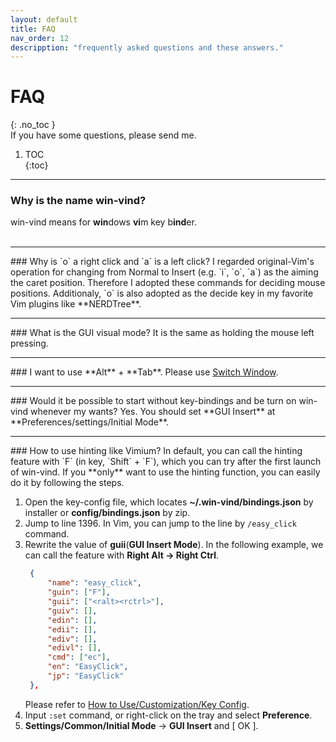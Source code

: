 ```yaml
---
layout: default
title: FAQ
nav_order: 12
descripption: "frequently asked questions and these answers."
---
```

# FAQ
{: .no_toc }  
If you have some questions, please send me.

1. TOC  
{:toc}  

<hr>

### Why is the name win-vind?  
win-vind means for **win**dows **vi**m key b**ind**er.  
<br>
<hr> 
### Why is `o` a right click and `a` is a left click?  
I regarded original-Vim's operation for changing from Normal to Insert (e.g. `i`, `o`, `a`) as the aiming the caret position. Therefore I adopted these commands for deciding mouse positions. Additionaly, `o` is also adopted as the decide key in my favorite Vim plugins like **NERDTree**.  
<br>
<hr> 
### What is the GUI visual mode?  
It is the same as holding the mouse left pressing.  
<br>
<hr> 
### I want to use **Alt** + **Tab**.
Please use <a href="https://pit-ray.github.io/win-vind/cheat_sheet/window_ctrl/#switch-window">Switch Window</a>.  
<br>
<hr> 
### Would it be possible to start without key-bindings and be turn on win-vind whenever my wants?
Yes. You should set **GUI Insert** at **Preferences/settings/Initial Mode**.  
<br>
<hr> 
### How to use hinting like Vimium?  
In default, you can call the hinting feature with `F` (in key, `Shift` + `F`), which you can try after the first launch of win-vind. If you **only** want to use the hinting function, you can easily do it by following the steps.  

1. Open the key-config file, which locates **~/.win-vind/bindings.json** by installer or **config/bindings.json** by zip.  
1. Jump to line 1396. In Vim, you can jump to the line by `/easy_click` command.  
1. Rewrite the value of **guii**(**GUI Insert Mode**).  In the following example, we can call the feature with **Right Alt -> Right Ctrl**.  <br>  
   ```json
    {
        "name": "easy_click",
        "guin": ["F"],
        "guii": ["<ralt><rctrl>"],
        "guiv": [],
        "edin": [],
        "edii": [],
        "ediv": [],
        "edivl": [],
        "cmd": ["ec"],
        "en": "EasyClick",
        "jp": "EasyClick"
    },
   ```
   Please refer to <a href="https://pit-ray.github.io/win-vind/how_to_use/#key-config">How to Use/Customization/Key Config</a>.  
1. Input `:set` command, or right-click on the tray and select **Preference**.  
1. **Settings/Common/Initial Mode** -> **GUI Insert** and [   OK   ].

